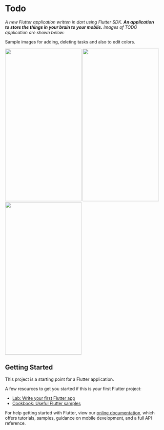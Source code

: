 # Todo

*A new Flutter application written in dart using Flutter SDK.*
***An application to store the things in your brain to your mobile.***
*Images of TODO application are shown below:*

Sample images for adding, deleting tasks and also to edit colors.
<p>
<img src="https://user-images.githubusercontent.com/70652342/104815873-6e32bb80-583d-11eb-8977-a402d85bacbe.jpeg" width="250" height="500">
<img src="https://user-images.githubusercontent.com/70652342/104815878-75f26000-583d-11eb-918a-adb577ef1458.jpeg" width="250" height="500">
<img src="https://user-images.githubusercontent.com/70652342/104815882-7d196e00-583d-11eb-9e8b-f15bc51f85ec.jpeg" width="250" height="500">

</p>

## Getting Started

This project is a starting point for a Flutter application.

A few resources to get you started if this is your first Flutter project:

- [Lab: Write your first Flutter app](https://flutter.dev/docs/get-started/codelab)
- [Cookbook: Useful Flutter samples](https://flutter.dev/docs/cookbook)

For help getting started with Flutter, view our
[online documentation](https://flutter.dev/docs), which offers tutorials,
samples, guidance on mobile development, and a full API reference.
